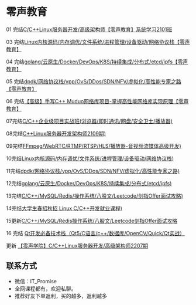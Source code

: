 # 零声教育

01 完结[C/C++Linux服务器开发/高级架构师【零声教育】系统学习2101班](https://ke.qq.com/course/420945#term_id=103261594)

03 完结[Linux内核源码/内存调优/文件系统/进程管理/设备驱动/网络协议栈【零声教育】](https://ke.qq.com/course/3294666)

04 完结[golang/云原生/Docker/DevOps/K8S/持续集成/分布式/etcd/ipfs【零声教育】](https://ke.qq.com/course/3384068)

05 完结[dpdk/网络协议栈/vpp/OvS/DDos/SDN/NFV/虚拟化/高性能专家之路【零声教育】](https://ke.qq.com/course/3941319)

06 完结[【高级】手写C++ Muduo网络库项目-掌握高性能网络库实现原理【零声教育】](https://ke.qq.com/course/2738928)

07完结[C/C++企业级项目实战班(浏览器/即时通讯/网盘/安全卫士/播放器)](https://ke.qq.com/course/3025736)

08完结[C++Linux服务器开发架构师2109期)](https://m.ke.qq.com/course/420945)

09完结[FFmpeg/WebRTC/RTMP/RTSP/HLS/播放器-音视频流媒体高级开发)](https://ke.qq.com/course/468797)

10完结[Linux内核源码/内存调优/文件系统/进程管理/设备驱动/网络协议栈)](https://ke.qq.com/course/3294666)

11完结[dpdk/网络协议栈/vpp/OvS/DDos/SDN/NFV/虚拟化/高性能专家之路)](https://ke.qq.com/course/3941319)

12完结[golang/云原生/Docker/DevOps/K8S/持续集成/分布式/etcd/ipfs)](https://ke.qq.com/course/3384068)

13完结[C/C++/MySQL/Redis/操作系统/八股文/Leetcode/剑指Offer面试攻略)](https://ke.qq.com/course/5478818)

14完结[大学生春招秋招 Linux C/C++开发就业课程)](https://ke.qq.com/course/443231)

15更新[C/C++/MySQL/Redis操作系统/八股文/Leetcode剑指Offer面试攻略](https://ke.qq.com/course/5478818)

16 完结 [Qt开发必备技术栈（Qt5/C语言/c++/数据库/OpenCV/Quick/Qt实战）](https://ke.qq.com/course/5820590#term_id=106031247)

更新 [【零声学院】C/C++Linux服务器开发/高级架构师2207期](https://ke.qq.com/course/420945)

## 联系方式

-  微信：IT_Promise
-  全网课程都有，欢迎私聊。
-  推荐好友下单返利，买的越多，返利越多